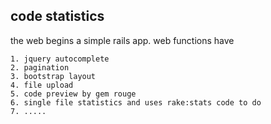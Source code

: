 ## code statistics

the web begins a simple rails app. web functions have

    1. jquery autocomplete
    2. pagination
    3. bootstrap layout
    4. file upload
    5. code preview by gem rouge
    6. single file statistics and uses rake:stats code to do
    7. .....
